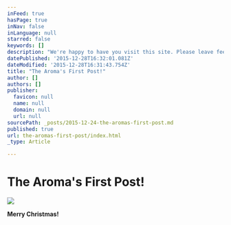 ```yaml
---
inFeed: true
hasPage: true
inNav: false
inLanguage: null
starred: false
keywords: []
description: "We're happy to have you visit this site. Please leave feedback. "
datePublished: '2015-12-28T16:32:01.081Z'
dateModified: '2015-12-28T16:31:43.754Z'
title: "The Aroma's First Post!"
author: []
authors: []
publisher:
  favicon: null
  name: null
  domain: null
  url: null
sourcePath: _posts/2015-12-24-the-aromas-first-post.md
published: true
url: the-aromas-first-post/index.html
_type: Article

---
```

# The Aroma's First Post!
![](https://the-grid-user-content.s3-us-west-2.amazonaws.com/6d1c4f27-eb5d-4839-a7f4-244b75e690b0.jpg)

**Merry Christmas!**